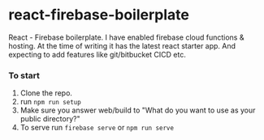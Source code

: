# react-firebase-boilerplate

React - Firebase boilerplate. I have enabled firebase cloud functions & hosting. At the time of writing it has the latest react starter app. And expecting to add features like git/bitbucket CICD etc.

### To start

1. Clone the repo.
2. run `npm run setup`
3. Make sure you answer web/build to "What do you want to use as your public directory?"
4. To serve run `firebase serve` or `npm run serve`
